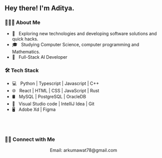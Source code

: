 <h2> Hey there! I'm Aditya.</h2>

<h3> 👨🏻‍💻 About Me </h3>

- 🤔 &nbsp; Exploring new technologies and developing software solutions and quick hacks.
- 🎓 &nbsp; Studying Computer Science, computer programming and Mathematics.
- 💼 &nbsp; Full-Stack AI Developer

<h3>🛠 Tech Stack</h3>

- 💻 &nbsp; Python | Typescript | Javascript | C++
- 🌐 &nbsp; React | HTML | CSS | JavaScript | Rust
- 🛢 &nbsp; MySQL | PostgreSQL | OracleDB
- 🔧 &nbsp; Visual Studio code | IntelliJ Idea | Git
- 🖥 &nbsp; Adobe Xd | Figma

<br>

<!-- <img align="center" src="https://github-readme-stats.vercel.app/api?username=devSouvik&include_all_commits=true&count_private=true&show_icons=true&line_height=20&title_color=7A7ADB&icon_color=2234AE&text_color=D3D3D3&bg_color=0,000000,130F40" alt="devSouvik's Github Stats"> -->

</br>

<!-- [![Top Langs](https://github-readme-stats.vercel.app/api/top-langs/?username=devSouvik&layout=compact&text_color=daf7dc&bg_color=151515)](https://github.com/devSouvik/github-readme-stats) -->

<h3> 🤝🏻 Connect with Me </h3>

<p align="center">
  Email: arkumawat78@gmail.com
</p>
